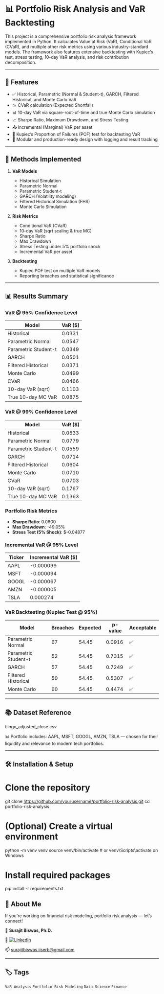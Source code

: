 # 📊 Portfolio Risk Analysis and VaR Backtesting

This project is a comprehensive portfolio risk analysis framework implemented in Python. It calculates Value at Risk (VaR), Conditional VaR (CVaR), and multiple other risk metrics using various industry-standard models. The framework also features extensive backtesting with Kupiec’s test, stress testing, 10-day VaR analysis, and risk contribution decomposition.

---

## 🚀 Features

- ✅ Historical, Parametric (Normal & Student-t), GARCH, Filtered Historical, and Monte Carlo VaR
- 📉 CVaR calculation (Expected Shortfall)
- 📊 10-day VaR via square-root-of-time and true Monte Carlo simulation
- 📈 Sharpe Ratio, Maximum Drawdown, and Stress Testing
- 📤 Incremental (Marginal) VaR per asset
- 🧪 Kupiec’s Proportion of Failures (POF) test for backtesting VaR
- 📁 Modular and production-ready design with logging and result tracking

---

## 📘 Methods Implemented

1. **VaR Models**
   - Historical Simulation
   - Parametric Normal
   - Parametric Student-t
   - GARCH (Volatility modeling)
   - Filtered Historical Simulation (FHS)
   - Monte Carlo Simulation

2. **Risk Metrics**
   - Conditional VaR (CVaR)
   - 10-day VaR (sqrt scaling & true MC)
   - Sharpe Ratio
   - Max Drawdown
   - Stress Testing under 5% portfolio shock
   - Incremental VaR per asset

3. **Backtesting**
   - Kupiec POF test on multiple VaR models
   - Reporting breaches and statistical significance

---

## 📊 Results Summary

### VaR @ 95% Confidence Level

| Model                  | VaR ($)     |
|------------------------|-------------|
| Historical             | 0.0331      |
| Parametric Normal      | 0.0547      |
| Parametric Student-t   | 0.0349      |
| GARCH                  | 0.0501      |
| Filtered Historical    | 0.0371      |
| Monte Carlo            | 0.0499      |
| CVaR                   | 0.0466      |
| 10-day VaR (sqrt)      | 0.1103      |
| True 10-day MC VaR     | 0.0875      |

### VaR @ 99% Confidence Level

| Model                  | VaR ($)     |
|------------------------|-------------|
| Historical             | 0.0533      |
| Parametric Normal      | 0.0779      |
| Parametric Student-t   | 0.0559      |
| GARCH                  | 0.0714      |
| Filtered Historical    | 0.0604      |
| Monte Carlo            | 0.0710      |
| CVaR                   | 0.0703      |
| 10-day VaR (sqrt)      | 0.1767      |
| True 10-day MC VaR     | 0.1363      |

### Portfolio Risk Metrics

- **Sharpe Ratio**: 0.0600  
- **Max Drawdown**: -49.05%  
- **Stress Test (5% Shock)**: $-0.04877  

### Incremental VaR @ 95% Level

| Ticker | Incremental VaR ($) |
|--------|---------------------|
| AAPL   | -0.000099           |
| MSFT   | -0.000094           |
| GOOGL  | -0.000067           |
| AMZN   | -0.000005           |
| TSLA   |  0.000274           |

### VaR Backtesting (Kupiec Test @ 95%)

| Model                  | Breaches | Expected | p-value   | Acceptable |
|------------------------|----------|----------|-----------|------------|
| Parametric Normal      | 67       | 54.45    | 0.0916    | ✅         |
| Parametric Student-t   | 52       | 54.45    | 0.7315    | ✅         |
| GARCH                  | 57       | 54.45    | 0.7249    | ✅         |
| Filtered Historical    | 50       | 54.45    | 0.5307    | ✅         |
| Monte Carlo            | 60       | 54.45    | 0.4474    | ✅         |

---

## 📚 Dataset Reference

tiingo_adjusted_close.csv

📊 Portfolio includes: AAPL, MSFT, GOOGL, AMZN, TSLA — chosen for their liquidity and relevance to modern tech portfolios.

---

## 🛠️ Installation & Setup

# Clone the repository
git clone https://github.com/yourusername/portfolio-risk-analysis.git
cd portfolio-risk-analysis

# (Optional) Create a virtual environment
python -m venv venv
source venv/bin/activate  # or venv\Scripts\activate on Windows

# Install required packages
pip install -r requirements.txt


## 🙌 About Me

If you're working on financial risk modeling, portfolio risk analysis — let’s connect!

👤 **Surajit Biswas, Ph.D.**  

🔗  [![LinkedIn](https://img.shields.io/badge/LinkedIn-Connect-blue?logo=linkedin)](https://www.linkedin.com/in/surajit-biswas-phd/)

📫 surajitbiswas.iiserb@gmail.com

---

## 🏷️ Tags

`VaR Analysis` `Portfolio Risk Modeling` `Data Science` `Finance`
